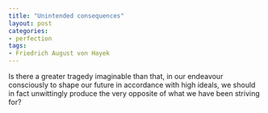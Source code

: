 ```yaml
---
title: "Unintended consequences"
layout: post
categories:
- perfection
tags:
- Friedrich August von Hayek
---
```


Is there a greater tragedy imaginable than that, in our endeavour consciously to shape our future in accordance with high ideals, we should in fact unwittingly produce the very opposite of what we have been striving for?